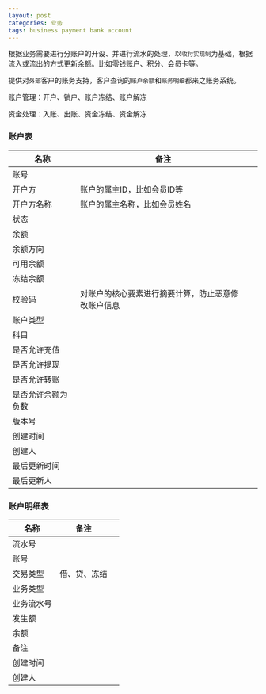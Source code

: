```yaml
---
layout: post
categories: 业务
tags: business payment bank account
---
```


根据业务需要进行分账户的开设、并进行流水的处理，以`收付实现制`为基础，根据流入或流出的方式更新余额。比如零钱账户、积分、会员卡等。

提供对`外部`客户的账务支持，客户查询的`账户余额`和`账务明细`都来之账务系统。

账户管理：开户、销户、账户冻结、账户解冻

资金处理：入账、出账、资金冻结、资金解冻

### 账户表

| 名称               | 备注                                               |      |
| ------------------ | -------------------------------------------------- | ---- |
| 账号               |                                                    |      |
| 开户方             | 账户的属主ID，比如会员ID等                         |      |
| 开户方名称         | 账户的属主名称，比如会员姓名                       |      |
| 状态               |                                                    |      |
| 余额               |                                                    |      |
| 余额方向           |                                                    |      |
| 可用余额           |                                                    |      |
| 冻结余额           |                                                    |      |
| 校验码             | 对账户的核心要素进行摘要计算，防止恶意修改账户信息 |      |
| 账户类型           |                                                    |      |
| 科目               |                                                    |      |
| 是否允许充值       |                                                    |      |
| 是否允许提现       |                                                    |      |
| 是否允许转账       |                                                    |      |
| 是否允许余额为负数 |                                                    |      |
| 版本号             |                                                    |      |
| 创建时间           |                                                    |      |
| 创建人             |                                                    |      |
| 最后更新时间       |                                                    |      |
| 最后更新人         |                                                    |      |

### 账户明细表

| 名称       | 备注         |      |
| ---------- | ------------ | ---- |
| 流水号     |              |      |
| 账号       |              |      |
| 交易类型   | 借、贷、冻结 |      |
| 业务类型   |              |      |
| 业务流水号 |              |      |
| 发生额     |              |      |
| 余额       |              |      |
| 备注       |              |      |
| 创建时间   |              |      |
| 创建人     |              |      |

